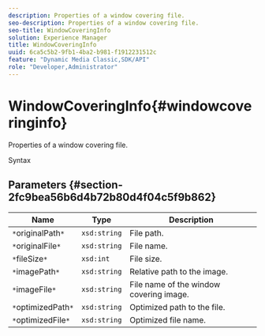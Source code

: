 ```yaml
---
description: Properties of a window covering file.
seo-description: Properties of a window covering file.
seo-title: WindowCoveringInfo
solution: Experience Manager
title: WindowCoveringInfo
uuid: 6ca5c5b2-9fb1-4ba2-b981-f1912231512c
feature: "Dynamic Media Classic,SDK/API"
role: "Developer,Administrator"
---
```


# WindowCoveringInfo{#windowcoveringinfo}

Properties of a window covering file.

 Syntax 

## Parameters {#section-2fc9bea56b6d4b72b80d4f04c5f9b862}

|  Name  | Type  | Description  |
|---|---|---|
|  `*`originalPath`*`  | `xsd:string`  | File path.  |
|  `*`originalFile`*`  | `xsd:string`  | File name.  |
|  `*`fileSize`*`  | `xsd:int`  | File size.  |
|  `*`imagePath`*`  | `xsd:string`  | Relative path to the image.  |
|  `*`imageFile`*`  | `xsd:string`  | File name of the window covering image.  |
|  `*`optimizedPath`*`  | `xsd:string`  | Optimized path to the file.  |
|  `*`optimizedFile`*`  | `xsd:string`  | Optimized file name.  |

